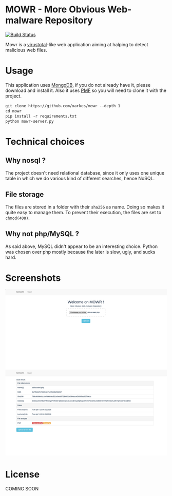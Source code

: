# MOWR - More Obvious Web-malware Repository
[![Build Status](https://travis-ci.com/xarkes/mowr.svg?token=9Xzgra6ppqzjTnDcac9B&branch=master)](https://travis-ci.com/xarkes/mowr/)

Mowr is a [virustotal]( https://www.virustotal.com/ )-like web application aiming at halping to detect malicious web files.

# Usage
This application uses [MongoDB]( https://www.mongodb.org/ ), if you do not already have it, please download and install it.
Also it uses [PMF](https://github.com/nbs-system/php-malware-finder) so you will need to clone it with the project.
```
git clone https://github.com/xarkes/mowr --depth 1
cd mowr
pip install -r requirements.txt
python mowr-server.py
```

# Technical choices
## Why nosql ?
The project doesn't need relational database, since it only uses one unique table in which we do various kind of different searches, hence NoSQL.

## File storage
The files are stored in a folder with their `sha256` as name. Doing so makes it quite easy to manage them. To prevent their execution, the files are set to `chmod(400)`.

## Why not php/MySQL ?
As said above, MySQL didn't appear to be an interesting choice. Python was chosen over php mostly because the later is slow, ugly, and sucks hard.

# Screenshots
![Index page](/docs/index.png?raw=true "Index page")
![Analysis page](/docs/analysis.png?raw=true "Analysis page")

# License
COMING SOON
